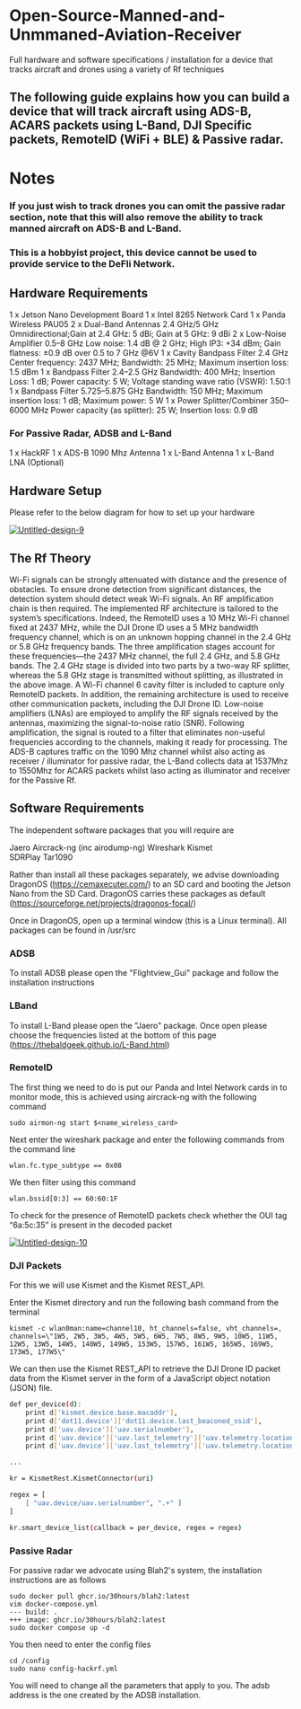 # Open-Source-Manned-and-Unmmaned-Aviation-Receiver
Full hardware and software specifications / installation for a device that tracks aircraft and drones using a variety of Rf techniques 

## The following guide explains how you can build a device that will track aircraft using ADS-B, ACARS packets using L-Band, DJI Specific packets, RemoteID (WiFi + BLE) & Passive radar. 

# Notes 

### If you just wish to track drones you can omit the passive radar section, note that this will also remove the ability to track manned aircraft on ADS-B and L-Band. 
### This is a hobbyist project, this device cannot be used to provide service to the DeFli Network. 

## Hardware Requirements 

1 x Jetson Nano Development Board 
1 x Intel 8265 Network Card 
1 x Panda Wireless PAU05 
2 x Dual-Band Antennas	2.4 GHz/5 GHz	Omnidirectional;Gain at 2.4 GHz: 5 dBi; Gain at 5 GHz: 9 dBi
2 x Low-Noise Amplifier	0.5–8 GHz	Low noise: 1.4 dB @ 2 GHz; High IP3: +34 dBm; Gain flatness: ±0.9 dB over 0.5 to 7 GHz @6V 
1 x Cavity Bandpass Filter	2.4 GHz	Center frequency: 2437 MHz; Bandwidth: 25 MHz; Maximum insertion loss: 1.5 dBm 
1 x Bandpass Filter	2.4–2.5 GHz	Bandwidth: 400 MHz; Insertion Loss: 1 dB; Power capacity: 5 W; Voltage standing wave ratio (VSWR): 1.50:1 
1 x Bandpass Filter	5.725–5.875 GHz	Bandwidth: 150 MHz; Maximum insertion loss: 1 dB; Maximum power: 5 W 
1 x Power Splitter/Combiner	350–6000 MHz	Power capacity (as splitter): 25 W; Insertion loss: 0.9 dB 


### For Passive Radar, ADSB and L-Band 

1 x HackRF 
1 x ADS-B 1090 Mhz Antenna 
1 x L-Band Antenna 
1 x L-Band LNA (Optional)

## Hardware Setup 

Please refer to the below diagram for how to set up your hardware  

<a href="https://ibb.co/ZM0BLP5"><img src="https://i.ibb.co/QK4PbRL/Untitled-design-9.png" alt="Untitled-design-9" border="0"></a>

## The Rf Theory 

Wi-Fi signals can be strongly attenuated with distance and the presence of obstacles. To ensure drone detection from significant distances, the detection system should detect weak Wi-Fi signals. An RF amplification chain is then required. The implemented RF architecture is tailored to the system’s specifications. Indeed, the RemoteID uses a 10 MHz Wi-Fi channel fixed at 2437 MHz, while the DJI Drone ID uses a 5 MHz bandwidth frequency channel, which is on an unknown hopping channel in the 2.4 GHz or 5.8 GHz frequency bands. The three amplification stages account for these frequencies—the 2437 MHz channel, the full 2.4 GHz, and 5.8 GHz bands. The 2.4 GHz stage is divided into two parts by a two-way RF splitter, whereas the 5.8 GHz stage is transmitted without splitting, as illustrated in the above image. A Wi-Fi channel 6 cavity filter is included to capture only RemoteID packets. In addition, the remaining architecture is used to receive other communication packets, including the DJI Drone ID. Low-noise amplifiers (LNAs) are employed to amplify the RF signals received by the antennas, maximizing the signal-to-noise ratio (SNR). Following amplification, the signal is routed to a filter that eliminates non-useful frequencies according to the channels, making it ready for processing. The ADS-B captures traffic on the 1090 Mhz channel whilst also acting as receiver / illuminator for passive radar, the L-Band collects data at 1537Mhz to 1550Mhz for ACARS packets whilst laso acting as illuminator and receiver for the Passive Rf. 

## Software Requirements 

The independent software packages that you will require are 

Jaero 
Aircrack-ng (inc airodump-ng)
Wireshark 
Kismet  
SDRPlay 
Tar1090

Rather than install all these packages separately, we advise downloading DragonOS (https://cemaxecuter.com/) to an SD card and booting the Jetson Nano from the SD Card. DragonOS carries these packages as default (https://sourceforge.net/projects/dragonos-focal/)

Once in DragonOS, open up a terminal window (this is a Linux terminal). All packages can be found in  /usr/src 

### ADSB 

To install ADSB please open the "Flightview_Gui" package and follow the installation instructions 

### LBand 

To install L-Band please open the "Jaero" package. Once open please choose the frequencies listed at the bottom of this page (https://thebaldgeek.github.io/L-Band.html) 

### RemoteID 

The first thing we need to do is put our Panda and Intel Network cards in to monitor mode, this is achieved using aircrack-ng with the following command 

```
sudo airmon-ng start $<name_wireless_card>
```
Next enter the wireshark package and enter the following commands from the command line

```
wlan.fc.type_subtype == 0x08
```
We then filter using this command 

```
wlan.bssid[0:3] == 60:60:1F
```

To check for the presence of RemoteID packets check whether the OUI tag “6a:5c:35” is present in the decoded packet

<a href="https://ibb.co/zJFyH8S"><img src="https://i.ibb.co/5FkNxY5/Untitled-design-10.png" alt="Untitled-design-10" border="0"></a>

### DJI Packets 

For this we will use Kismet and the Kismet REST_API. 

Enter the Kismet directory and run the following bash command from the terminal 

```
kismet -c wlan0man:name=channel10, ht_channels=false, vht_channels=,
channels=\"1W5, 2W5, 3W5, 4W5, 5W5, 6W5, 7W5, 8W5, 9W5, 10W5, 11W5, 12W5, 13W5, 14W5, 140W5, 149W5, 153W5, 157W5, 161W5, 165W5, 169W5, 173W5, 177W5\"
```

We can then use the Kismet REST_API to retrieve the DJI Drone ID packet data from the Kismet server in the form of a JavaScript object notation (JSON) file. 

```bash
def per_device(d):
    print d['kismet.device.base.macaddr'],
    print d['dot11.device']['dot11.device.last_beaconed_ssid'],
    print d['uav.device']['uav.serialnumber'],
    print d['uav.device']['uav.last_telemetry']['uav.telemetry.location']['kismet.common.location.lat'],
    print d['uav.device']['uav.last_telemetry']['uav.telemetry.location']['kismet.common.location.lon']

...

kr = KismetRest.KismetConnector(uri)

regex = [
    [ "uav.device/uav.serialnumber", ".+" ]
]

kr.smart_device_list(callback = per_device, regex = regex)
```

### Passive Radar 

For passive radar we advocate using Blah2's system, the installation instructions are as follows 

```
sudo docker pull ghcr.io/30hours/blah2:latest
vim docker-compose.yml
--- build: .
+++ image: ghcr.io/30hours/blah2:latest
sudo docker compose up -d
```

You then need to enter the config files

```
cd /config
sudo nano config-hackrf.yml
```
You will need to change all the parameters that apply to you. The adsb address is the one created by the ADSB installation.




